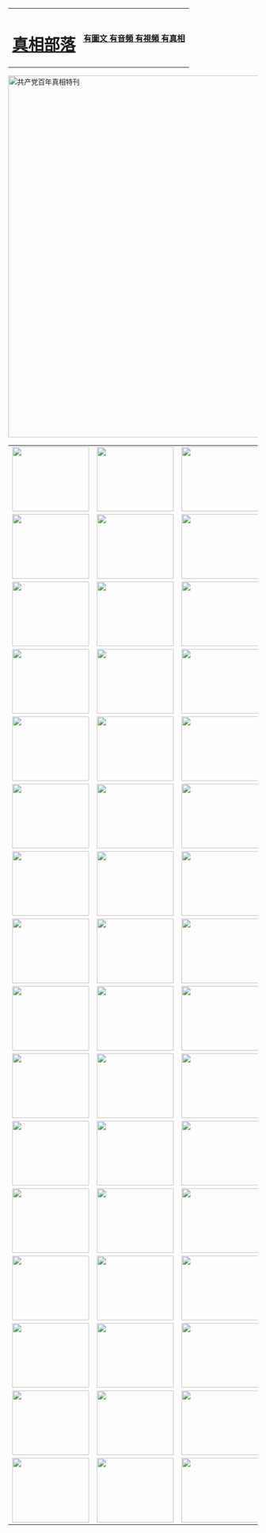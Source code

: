 <table>
<tr>

<td>
	<H1><a href="http://66.isa-hockeynut.com/zx/">真相部落</a></H1>
</td>
<td>
	<H4><a href="http://66.isa-hockeynut.com/zx/">有圖文 有音頻 有視頻 有真相</a></H4>
</td>
</tr>
</table>

 <div ><a href="http://66.isa-hockeynut.com/zx/bngcd/"><img src="http://66.isa-hockeynut.com/zx/bngcd/gcdbnzx.jpg" width="730"  border="0" alt="共产党百年真相特刊"></a></div>

<table>
<tr>
	<td><a href="http://66.isa-hockeynut.com/xtr/107/"><img  src ="http://66.isa-hockeynut.com/pic/2017/02/107.jpg" width="155px" height="130px"></a></td>
	<td><a href="http://66.isa-hockeynut.com/xtr/829/"><img src ="http://66.isa-hockeynut.com/pic/2017/02/829.jpg" width="155px" height="130px"></a></td>
	<td><a href="http://66.isa-hockeynut.com/xtr/69/"><img  src ="http://66.isa-hockeynut.com/pic/2017/02/69.jpg" width="155px" height="130px"></a></td>
	<td><a href="http://66.isa-hockeynut.com/xtr/99/"><img  src ="http://66.isa-hockeynut.com/pic/2017/02/99.jpg" width="155px" height="130px"></a></td>
</tr>
<tr>
	<td><a href="http://66.isa-hockeynut.com/xtr/40/"><img  src ="http://66.isa-hockeynut.com/pic/2017/02/40.jpg" width="155px" height="130px"></a></td>
	<td><a href="http://66.isa-hockeynut.com/xtr/20/"><img  src ="http://66.isa-hockeynut.com/pic/2017/02/20.jpg" width="155px" height="130px"></a></td>
	<td><a href="http://66.isa-hockeynut.com/xtr/81/"><img  src ="http://66.isa-hockeynut.com/pic/2017/02/81.jpg" width="155px" height="130px"></a></td>
	<td><a href="http://66.isa-hockeynut.com/xtr/2/"><img  src ="http://66.isa-hockeynut.com/pic/2017/02/2.jpg" width="155px" height="130px"></a></td>
</tr>
<tr>
	<td><a href="http://66.isa-hockeynut.com/xtr/86/"><img  src ="http://66.isa-hockeynut.com/pic/2017/02/86.jpg" width="155px" height="130px"></a></td>
	<td><a href="http://66.isa-hockeynut.com/xtr/109/"><img  src ="http://66.isa-hockeynut.com/pic/2017/02/109.jpg" width="155px" height="130px"></a></td>
	<td><a href="http://66.isa-hockeynut.com/xtr/1378/"><img  src ="http://66.isa-hockeynut.com/pic/2017/02/1378.jpg" width="155px" height="130px"></a></td>
	<td><a href="http://66.isa-hockeynut.com/xtr/57/"><img  src ="http://66.isa-hockeynut.com/pic/2017/02/57.jpg" width="155px" height="130px"></a></td>
</tr>
<tr>
	<td><a href="http://66.isa-hockeynut.com/xtr/1219/"><img  src ="http://66.isa-hockeynut.com/pic/2017/02/1219.jpg" width="155px" height="130px"></a></td>
	<td><a href="http://66.isa-hockeynut.com/xtr/1220/"><img  src ="http://66.isa-hockeynut.com/pic/2017/02/1220.jpg" width="155px" height="130px"></a></td>
	<td><a href="http://66.isa-hockeynut.com/xtr/1221/"><img  src ="http://66.isa-hockeynut.com/pic/2017/02/1221.jpg" width="155px" height="130px"></a></td>
	<td><a href="http://66.isa-hockeynut.com/xtr/51/"><img  src ="http://66.isa-hockeynut.com/pic/2017/02/51.jpg" width="155px" height="130px"></a></td>
</tr>
<tr>
	<td><a href="http://66.isa-hockeynut.com/xtr/1055/"><img  src ="http://66.isa-hockeynut.com/pic/2017/02/1055.jpg" width="155px" height="130px"></a></td>
	<td><a href="http://66.isa-hockeynut.com/xtr/611/"><img  src ="http://66.isa-hockeynut.com/pic/2017/02/611.jpg" width="155px" height="130px"></a></td>
	<td><a href="http://66.isa-hockeynut.com/xtr/1121/"><img  src ="http://66.isa-hockeynut.com/pic/2017/02/1121.jpg" width="155px" height="130px"></a></td>
	<td><a href="http://66.isa-hockeynut.com/xtr/610/"><img  src ="http://66.isa-hockeynut.com/pic/2017/02/610.jpg" width="155px" height="130px"></a></td>
</tr>
<tr>
	<td><a href="http://66.isa-hockeynut.com/xtr/1128/"><img  src ="http://66.isa-hockeynut.com/pic/2017/02/1128.jpg" width="155px" height="130px"></a></td>
	<td><a href="http://66.isa-hockeynut.com/xtr/1395/"><img  src ="http://66.isa-hockeynut.com/pic/2017/02/1406.jpg" width="155px" height="130px"></a></td>
	<td><a href="http://66.isa-hockeynut.com/xtr/1407/"><img  src ="http://66.isa-hockeynut.com/pic/2017/02/1407.jpg" width="155px" height="130px"></a></td>
	<td><a href="http://66.isa-hockeynut.com/xtr/934/"><img  src ="http://66.isa-hockeynut.com/pic/2017/02/934.jpg" width="155px" height="130px"></a></td>
</tr>
<tr>
	<td><a href="http://66.isa-hockeynut.com/xtr/641/"><img  src ="http://66.isa-hockeynut.com/pic/2017/02/641.jpg" width="155px" height="130px"></a></td>
	<td><a href="http://66.isa-hockeynut.com/xtr/949/"><img  src ="http://66.isa-hockeynut.com/pic/2017/02/949.jpg" width="155px" height="130px"></a></td>
	<td><a href="http://66.isa-hockeynut.com/xtr/112/"><img  src ="http://66.isa-hockeynut.com/pic/2017/02/112.jpg" width="155px" height="130px"></a></td>
	<td><a href="http://66.isa-hockeynut.com/xtr/812/"><img  src ="http://66.isa-hockeynut.com/pic/2017/02/812.jpg" width="155px" height="130px"></a></td>
</tr>
<tr>
	<td><a href="http://66.isa-hockeynut.com/xtr/103/"><img  src ="http://66.isa-hockeynut.com/pic/2017/02/103.jpg" width="155px" height="130px"></a></td>
	<td><a href="http://66.isa-hockeynut.com/xtr/3/"><img  src ="http://66.isa-hockeynut.com/pic/2017/02/3.jpg" width="155px" height="130px"></a></td>
	<td><A href="http://66.isa-hockeynut.com/mp4/zx/2015/11/Lkmtt.mp4" target="_blank" title="蓮開滿天庭"><img  src="http://66.isa-hockeynut.com/pic/2015/11/Lkmtt3480_jssor.jpg"  width="155px" height="130px"></A></td>
	<td><A href="http://66.isa-hockeynut.com/mp4/zx/2015/11/2013513.mp4" target="_blank" title="飛旋的法輪"><img  src="http://66.isa-hockeynut.com/pic/2015/11/falun480_jssor.jpg"  width="155px" height="130px"></A></td>
</tr>
<tr>
	<td><A href="http://66.isa-hockeynut.com/mp4/zx/2015/11/NYParade.mp4" target="_blank" title="2004年4月10日法輪功紐約大遊行"><img  src="http://66.isa-hockeynut.com/pic/2015/11/nyparade480_jssor.jpg"  width="155px" height="130px"></A></td>
	<td><A href="http://66.isa-hockeynut.com/mp4/news617/2015/05/WEB_s28093.mp4" target="_blank" title="2015年世界法輪大法日特別報導"><img  src="http://66.isa-hockeynut.com/pic/2015/11/p6752711a666997037_jssor.jpg"  width="155px" height="130px"></A></td>
	<td><A href="http://66.isa-hockeynut.com/mp4/news829/2015/11/30211_326650.mp4" target="_blank" title="滄州綁架案連審四天 民眾抹淚稱審好人"><img  src="http://66.isa-hockeynut.com/pic/2015/11/changzhou2480_jssor.jpg"  width="155px" height="130px"></A></td>
	<td><A href="http://66.isa-hockeynut.com/mp4/mhph/2015/10/changzhou.mp4" target="_blank" title="滄州真相--獅城血淚"><img  src="http://66.isa-hockeynut.com/pic/2015/11/changzhou480_jssor.jpg"  width="155px" height="130px"></A></td>
</tr>
<tr>
	<td><A href="http://66.isa-hockeynut.com/mp4/mhjd/mhjd_55.mp4" target="_blank" title="正義律師與無罪辯護"><img  src="http://66.isa-hockeynut.com/pic/2015/11/wzbh480_jssor.jpg"  width="155px" height="130px"></A></td>
	<td><A href="http://66.isa-hockeynut.com/mp4/zx/2015/11/layerkcs.mp4" target="_blank" title="中國的良心--高智晟律師"><img  src="http://66.isa-hockeynut.com/pic/2015/11/layerkcs2480_jssor.jpg"  width="155px" height="130px"></A></td>
	<td><A href="http://66.isa-hockeynut.com/mp4/mhph/2015/10/szxl.mp4" target="_blank" title="神州血淚--北京、大慶、廣東、哈爾濱"><img  src="http://66.isa-hockeynut.com/pic/2015/11/szxl480_jssor.jpg"  width="155px" height="130px"></A></td>
	<td><A href="http://66.isa-hockeynut.com/mp4/zx/2015/11/TangShanFFXS.mp4" target="_blank" title="真相紀錄片：鳳凰新生"><img  src="http://66.isa-hockeynut.com/pic/2015/11/fhxs2480_jssor.jpg"  width="155px" height="130px"></A></td>
</tr>
<tr>
	<td><A href="http://66.isa-hockeynut.com/mp4/zx/2015/11/jidong.mp4" target="_blank" title="冀東監獄的罪惡"><img  src="http://66.isa-hockeynut.com/pic/2015/11/jidong480_jssor.jpg"  width="155px" height="130px"></A></td>
	<td><A href="http://66.isa-hockeynut.com/mp4/mhph/2015/10/tangshan.mp4" target="_blank" title="鳳凰血淚"><img  src="http://66.isa-hockeynut.com/pic/2015/11/tangshan480_jssor.jpg"  width="155px" height="130px"></A>
					</div></td>
	<td>	<A href="http://66.isa-hockeynut.com/mp4/mhph/2015/10/zfxtzxl.mp4" target="_blank" title="政法系統罪行錄--唐山篇"><img  src="http://66.isa-hockeynut.com/pic/2015/11/zfxtzxl480_jssor.jpg"  width="155px" height="130px"></A></td>
	<td><A href="http://66.isa-hockeynut.com/mp4/mhph/2015/10/QDBG.mp4" target="_blank" title="青島悲歌"><img  src="http://66.isa-hockeynut.com/pic/2015/10/qdbg2480_jssor.jpg"  width="155px" height="130px"></A></td>
</tr>
<tr>
	<td><A href="http://66.isa-hockeynut.com/mp4/mhph/2015/10/huludao.mp4" target="_blank" title="葫蘆島永恆的見證"><img  src="http://66.isa-hockeynut.com/pic/2015/10/huludao480_jssor.jpg"  width="155px" height="130px"></A></td>
	<td><A href="http://66.isa-hockeynut.com/mp4/mhph/2015/10/qbzx.mp4" target="_blank" title="湖畔泉邊聽真相-濟南泉城的傳奇"><img  src="http://66.isa-hockeynut.com/pic/2015/10/hupan480_jssor.jpg"  width="155px" height="130px"></A></td>
	<td><A href="http://66.isa-hockeynut.com/mp4/mhph/2015/10/baoding_dvd_v2.mp4" target="_blank" title="燕趙悲歌"><img  src="http://66.isa-hockeynut.com/pic/2015/10/yzbg480_jssor.jpg"  width="155px" height="130px"></A></td>
	<td><A href="http://66.isa-hockeynut.com/mp4/zx/2015/11/meihuashi_complete_ED2.0.mp4" target="_blank" title="梅花詩完整版"><img  src="http://66.isa-hockeynut.com/pic/2015/11/mhs480_jssor.jpg"  width="155px" height="130px"></A></td>
</tr>
<tr>
	<td><A href="http://66.isa-hockeynut.com/mp4/zx/2015/11/fengbei512k.mp4" target="_blank" title="豐碑"><img  src="http://66.isa-hockeynut.com/pic/2015/11/fongbei480_jssor.jpg"  width="155px" height="130px"></A></td>
	<td><A href="http://66.isa-hockeynut.com/mp4/zx/2015/11/fytdxComplete.mp4" target="_blank" title="風雨天地行全集"><img  src="http://66.isa-hockeynut.com/pic/2015/11/fytdxWhite480_jssor.jpg"  width="155px" height="130px"></A></td>
	<td><A href="http://66.isa-hockeynut.com/mp4/zx/2015/11/JianZheng.mp4" target="_blank" title="見證"><img  src="http://66.isa-hockeynut.com/pic/2015/11/witness480_jssor.jpg"  width="155px" height="130px"></A></td>
	<td><A href="http://66.isa-hockeynut.com/mp4/mhph/2015/10/hcym.mp4" target="_blank" title="紅朝陰謀"><img  src="http://66.isa-hockeynut.com/pic/2015/10/hcym480_jssor.jpg"  width="155px" height="130px"></A></td>
</tr>
<tr>
	<td><A href="http://66.isa-hockeynut.com/mp4/zx/2015/11/zfzxPalV3.mp4" target="_blank" title="是自焚還是騙局"><img  src="http://66.isa-hockeynut.com/pic/2015/11/zfzx4805_jssor.jpg"  width="155px" height="130px"></A></td>
	<td><A href="http://66.isa-hockeynut.com/mp4/zx/2015/11/lsdspMsyTd.mp4" target="_blank" title="歷史的審判"><img  src="http://66.isa-hockeynut.com/pic/2015/11/lsdsp480_jssor.jpg"  width="155px" height="130px"></A></td>
	<td><A href="http://66.isa-hockeynut.com/mp4/news886/2015/11/concat886.mp4" target="_blank" title="一周全球控告江澤民"><img  src="http://66.isa-hockeynut.com/pic/2015/11/news886480_jssor.jpg"  width="155px" height="130px"></A></td>
	<td><A href="http://66.isa-hockeynut.com/mp4/news1378/2014/08/CQSD_s0_e4_v2_i0-CQSD_4-video.mp4" target="_blank" title="歐洲的抉擇"><img  src="http://66.isa-hockeynut.com/pic/2015/11/p5143421a564166643-ss_jssor.jpg"  width="155px" height="130px"></A></td>
</tr>
<tr>
	<td><A href="http://66.isa-hockeynut.com/mp4/zx/2015/11/hk20150720parade.mp4" target="_blank" title="港法輪功反迫害大遊行 大陸遊客震撼"><img  src="http://66.isa-hockeynut.com/pic/2015/11/281098-ss_jssor.jpg"  width="155px" height="130px"></A></td>
	<td><A href="http://66.isa-hockeynut.com/mp4/zx/2015/11/20150720hkParade512k.mp4" target="_blank" title="香港法輪功720遊行聲援訴江潮"><img  src="http://66.isa-hockeynut.com/pic/2015/11/2015720parade480_jssor.jpg"  width="155px" height="130px"></A></td>
	<td><A href="http://66.isa-hockeynut.com/mp4/zx/2015/11/hktdc512.mp4" target="_blank" title="香港退黨潮"><img  src="http://66.isa-hockeynut.com/pic/2015/11/hktdc480_jssor.jpg"  width="155px" height="130px"></A></td>
	<td><A href="http://66.isa-hockeynut.com/mp4/news413/2015/11/concat413.mp4" target="_blank" title="本月退黨精選"><img  src="http://66.isa-hockeynut.com/pic/2015/11/tuidang480_jssor.jpg"  width="155px" height="130px"></A></td>
</tr>
<tr>
	<td><A href="http://66.isa-hockeynut.com/mp4/news823/2015/11/TSZG_British_1_QA_A_TSZG-61-1_XinHaoNianZuoZh_P617180.mp4" target="_blank" title="辛灝年：紀念《九評共產黨》發表十週年演講"><img  src="http://66.isa-hockeynut.com/pic/2015/11/xhn9p10480_jssor.jpg"  width="155px" height="130px"></A></td>
	<td><A href="http://66.isa-hockeynut.com/mp4/news57/2015/11/JPGCD8.mp4" target="_blank" title="【九評之八】評中國共產黨的邪教本質"><img  src="http://66.isa-hockeynut.com/pic/2015/11/9pkcd8p480_jssor.jpg"  width="155px" height="130px"></A></td>
	<td><A href="http://66.isa-hockeynut.com/mp4/other/kao.Chih.Sheng_story.mp4"  target="_blank" title="超越恐懼:高智晟的故事"				style="font-size:20px;"><img src="http://66.isa-hockeynut.com/pic/2016/12/GZS201408070902.jpg"  width="155px" height="130px">
						</A></td>
	<td><A href="http://66.isa-hockeynut.com/mp4/zx/2016/11/oh10yearsInv.mp4"  target="_blank" title="紀錄片《活摘 十年調查》完整版" style="font-size:20px;"><img src="http://66.isa-hockeynut.com/pic/2016/11/10yearsOHinv.jpg"  width="155px" height="130px">
						</A></td>
</tr>
</table>


